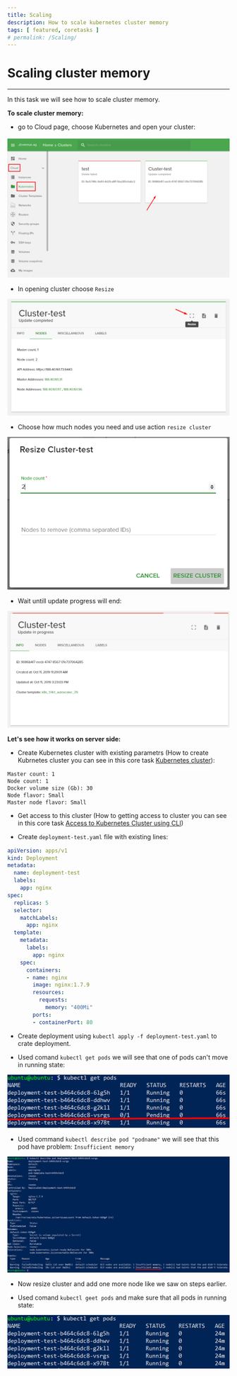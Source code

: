 ```yaml
---
title: Scaling
description: How to scale kubernetes cluster memory 
tags: [ featured, coretasks ]
# permalink: /Scaling/
---
```

# Scaling cluster memory
---

In this task we will see how to scale cluster memory.



**To scale cluster memory:**  

- go to Cloud page, choose Kubernetes and open your cluster:

![](../../assets/img/scaling/choose_cluster.png)   

- In opening cluster choose `Resize`  

![](../../assets/img/scaling/resize_node1.png) 

- Choose how much nodes you need and use action `resize cluster`  

![](../../assets/img/scaling/resize_node.png)  

- Wait untill update progress will end:  

![](../../assets/img/scaling/cluster_update.png)  

 **Let's see how it works on server side:** 

- Create Kubernetes cluster with existing parametrs (How to create Kubrnetes cluster you can see in this core task <a href="http://docs.ventuscloud.eu/docs/coretasks/Kubernetes">Kubernetes cluster</a>):

```
Master count: 1
Node count: 1
Docker volume size (Gb): 30
Node flavor: Small
Master node flavor: Small
```

- Get access to this cluster (How to getting access to cluster you can see in this core task <a href="http://docs.ventuscloud.eu/docs/coretasks/access-by-cli">Access to Kubernetes Cluster using CLI</a>) 

- Create `deployment-test.yaml` file with existing lines: 

```yaml
apiVersion: apps/v1
kind: Deployment
metadata:
  name: deployment-test
  labels:
    app: nginx
spec:
  replicas: 5
  selector:
    matchLabels:
      app: nginx
  template:
    metadata:
      labels:
        app: nginx
    spec:
      containers:
      - name: nginx
        image: nginx:1.7.9
        resources:
          requests:
            memory: "400Mi"
        ports:
        - containerPort: 80
```
- Create deployment using `kubectl apply -f deployment-test.yaml` to crate deployment.

- Used comand `kubectl get pods` we will see that one of pods can't move in running state:

![](../../assets/img/scaling/get_pods.png)

- Used command `kubectl describe pod "podname"` we will see that this pod have problem: `Insufficient memory` 

![](../../assets/img/scaling/Insufficient_memory.png)

- Now resize cluster and add one more node like we saw on steps earlier.

- Used comand `kubectl geet pods` and make sure that all pods in running state: 

![](../../assets/img/scaling/get_pods2.png)